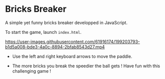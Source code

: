 # Bricks Breaker

A simple yet funny bricks breaker developped in JavaScript.

To start the game, launch `index.html`.





https://user-images.githubusercontent.com/61916174/199203793-b1d5a008-bde3-4a0c-8894-2bfab8543d27.mp4


* Use the left and right keyboard arrows to move the paddle.

*  The more bricks you break the speedier the ball gets ! Have fun with this challenging game !
